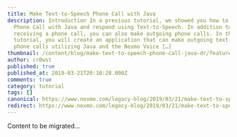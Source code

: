 ```yaml
---
title: Make Text-to-Speech Phone Call with Java
description: Introduction In a previous tutorial, we showed you how to Receive a
  Phone Call with Java and respond using Text-to-Speech. In addition to
  receiving a phone call, you can also make outgoing phone calls. In this
  tutorial, you will create an application that can make outgoing text-to-speech
  phone calls utilizing Java and the Nexmo Voice […]
thumbnail: /content/blog/make-text-to-speech-phone-call-java-dr/feature.png
author: cr0wst
published: true
published_at: 2019-03-21T20:18:28.000Z
comments: true
category: tutorial
tags: []
canonical: https://www.nexmo.com/legacy-blog/2019/03/21/make-text-to-speech-phone-call-java-dr
redirect: https://www.nexmo.com/legacy-blog/2019/03/21/make-text-to-speech-phone-call-java-dr
---
```


Content to be migrated...
